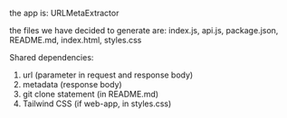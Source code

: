the app is: URLMetaExtractor

the files we have decided to generate are: index.js, api.js, package.json, README.md, index.html, styles.css

Shared dependencies:
1. url (parameter in request and response body)
2. metadata (response body)
3. git clone statement (in README.md)
4. Tailwind CSS (if web-app, in styles.css)